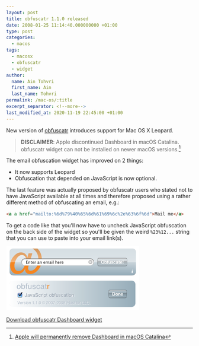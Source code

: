 ```yaml
---
layout: post
title: obfuscatr 1.1.0 released
date: 2008-01-25 11:14:40.000000000 +01:00
type: post
categories:
  - macos
tags:
  - macosx
  - obfuscatr
  - widget
author:
  name: Ain Tohvri
  first_name: Ain
  last_name: Tohvri
permalink: /mac-os/:title
excerpt_separator: <!--more-->
last_modified_at: 2020-11-19 22:45:00 +01:00
---
```

New version of [obfuscatr](https://obfuscatr.flashbit.net) introduces support for Mac OS X Leopard.<!--more-->

> **DISCLAIMER**: Apple discontinued Dashboard in macOS Catalina. obfuscatr widget can not be installed on newer macOS versions.[^1]

The email obfuscation widget has improved on 2 things:

- It now supports Leopard
- Obfuscation that depended on JavaScript is now optional.

The last feature was actually proposed by obfuscatr users who stated not to have JavaScript available at all times and therefore proposed using a rather different method of obfuscating an email, e.g.:

```html
<a a href="mailto:%6d%79%40%65%6d%61%69%6c%2e%63%6f%6d">Mail me</a>
```

To get a code like that you'll now have to uncheck JavaScript obfuscation on the back side of the widget so you'll be given the weird `%23%12...` string that you can use to paste into your email link(s).

![obfuscatr 1.1.0 screenshot](/assets/obfuscatr_screenshot.png)

[Download obfuscatr Dashboard widget](https://obfuscatr.flashbit.net/download.html)

[^1]:[Apple will permanently remove Dashboard in macOS Catalina](https://www.theverge.com/2019/6/4/18652971/apple-macos-catalina-dashboard-widgets-removed-feature)
